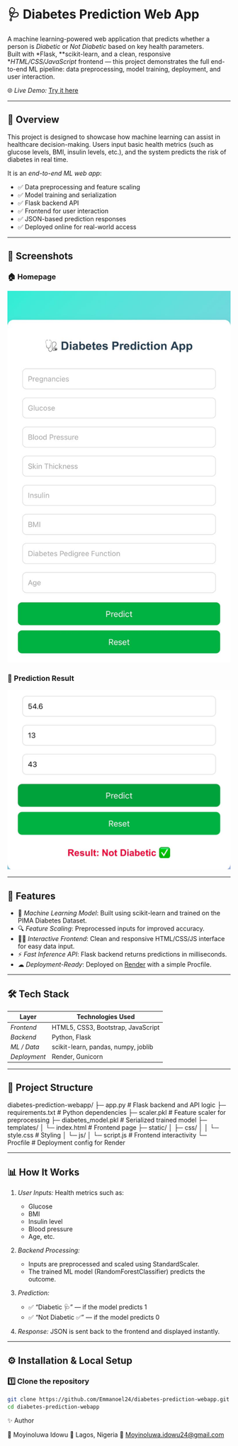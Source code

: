 # 🩺 Diabetes Prediction Web App

A machine learning-powered web application that predicts whether a person is *Diabetic* or *Not Diabetic* based on key health parameters.  
Built with *Flask, **scikit-learn, and a clean, responsive **HTML/CSS/JavaScript* frontend — this project demonstrates the full end-to-end ML pipeline: data preprocessing, model training, deployment, and user interaction.

🌐 *Live Demo:* [Try it here](https://diabetes-prediction-webapp-z4u7.onrender.com)

---

## 🚀 Overview

This project is designed to showcase how machine learning can assist in healthcare decision-making. Users input basic health metrics (such as glucose levels, BMI, insulin levels, etc.), and the system predicts the risk of diabetes in real time.

It is an *end-to-end ML web app*:
- ✅ Data preprocessing and feature scaling
- ✅ Model training and serialization
- ✅ Flask backend API
- ✅ Frontend for user interaction
- ✅ JSON-based prediction responses
- ✅ Deployed online for real-world access

---

## 📸 Screenshots

### 🏠 Homepage
![Homepage Screenshot](images/result.jpg)

### 🧠 Prediction Result
![Prediction Screenshot](images/homepage.jpg)

---

## 🧠 Features

- 🧬 *Machine Learning Model*: Built using scikit-learn and trained on the PIMA Diabetes Dataset.
- 🔍 *Feature Scaling*: Preprocessed inputs for improved accuracy.
- 🧑‍⚕ *Interactive Frontend*: Clean and responsive HTML/CSS/JS interface for easy data input.
- ⚡ *Fast Inference API*: Flask backend returns predictions in milliseconds.
- ☁ *Deployment-Ready*: Deployed on [Render](https://render.com) with a simple Procfile.

---

## 🛠 Tech Stack

| Layer             | Technologies Used                                   |
|------------------|------------------------------------------------------|
| *Frontend*     | HTML5, CSS3, Bootstrap, JavaScript                  |
| *Backend*      | Python, Flask                                       |
| *ML / Data*    | scikit-learn, pandas, numpy, joblib                 |
| *Deployment*   | Render, Gunicorn                                    |

---

## 📂 Project Structure
diabetes-prediction-webapp/
├─ app.py # Flask backend and API logic
├─ requirements.txt # Python dependencies
├─ scaler.pkl # Feature scaler for preprocessing
├─ diabetes_model.pkl # Serialized trained model
├─ templates/
│ └─ index.html # Frontend page
├─ static/
│ ├─ css/
│ │ └─ style.css # Styling
│ └─ js/
│ └─ script.js # Frontend interactivity
└─ Procfile # Deployment config for Render 

---

## 📊 How It Works

1. *User Inputs:* Health metrics such as:
   - Glucose
   - BMI
   - Insulin level
   - Blood pressure
   - Age, etc.

2. *Backend Processing:*
   - Inputs are preprocessed and scaled using StandardScaler.
   - The trained ML model (RandomForestClassifier) predicts the outcome.

3. *Prediction:*
   - ✅ “Diabetic 🩺” — if the model predicts 1  
   - ✅ “Not Diabetic ✅” — if the model predicts 0

4. *Response:* JSON is sent back to the frontend and displayed instantly.

---

## ⚙ Installation & Local Setup

### 1️⃣ Clone the repository
```bash
git clone https://github.com/Emmanoel24/diabetes-prediction-webapp.git
cd diabetes-prediction-webapp 
```

✨ Author

👤 Moyinoluwa Idowu
📍 Lagos, Nigeria
📧 Moyinoluwa.idowu24@gmail.com